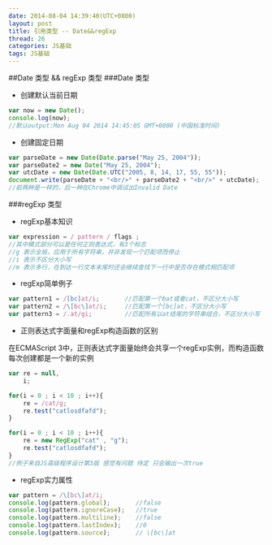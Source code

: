 ```yaml
---
date: 2014-08-04 14:39:40(UTC+0800)
layout: post
title: 引用类型 -- Date&&regExp
thread: 26
categories: JS基础
tags: JS基础
---
```


##Date 类型 && regExp 类型
###Date 类型
- 创建默认当前日期

```javascript
var now = new Date();
console.log(now);
//默认output:Mon Aug 04 2014 14:45:05 GMT+0800 (中国标准时间)
```

- 创建固定日期

```javascript
var parseDate = new Date(Date.parse("May 25, 2004"));
var parseDate2 = new Date("May 25, 2004");
var utcDate = new Date(Date.UTC("2005, 8, 14, 17, 55, 55"));
document.write(parseDate + "<br/>" + parseDate2 + "<br/>" + utcDate);
//前两种是一样的，后一种在Chrome中调试出Invalid Date
```

###regExp 类型
- regExp基本知识

```javascript
var expression = / pattern / flags ;
//其中模式部分可以是任何正则表达式，有3个标志
//g 表示全局，应用于所有字符串，并非发现一个匹配项而停止
//i 表示不区分大小写
//m 表示多行，在到达一行文本末尾时还会继续查找下一行中是否存在模式相匹配项
```

- regExp简单例子

```javascript
var pattern1 = /[bc]at/i;		//匹配第一个bat或者cat，不区分大小写
var pattern2 = /\[bc\]at/i;		//匹配第一个[bc]at，不区分大小写
var pattern3 = /.at/gi;			//匹配所有以at结尾的字符串组合，不区分大小写
```

- 正则表达式字面量和regExp构造函数的区别

在ECMAScript 3中，正则表达式字面量始终会共享一个regExp实例，而构造函数每次创建都是一个新的实例

```javascript
var re = null,
	i;

for(i = 0 ; i < 10 ; i++){
	re = /cat/g;
	re.test("catlosdfafd");
}

for(i = 0 ; i < 10 ; i++){
	re = new RegExp("cat" , "g");
	re.test("catlosdfafd");
}
//例子来自JS高级程序设计第3版 感觉有问题 待定 只会输出一次true
```

- regExp实力属性

```javascript
var pattern = /\[bc\]at/i;
console.log(pattern.global);       //false
console.log(pattern.ignoreCase);   //true
console.log(pattern.multiline);    //false
console.log(pattern.lastIndex);    //0
console.log(pattern.source);       // \[bc\]at
```

